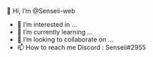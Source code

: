  👋 Hi, I’m @Senseii-web
- 👀 I’m interested in ...
- 🌱 I’m currently learning ...
- 💞️ I’m looking to collaborate on ...
- 📫 How to reach me 
Discord : Senseii#2955

<!---
Senseii-web/Senseii-web is a ✨ special ✨ repository because its `README.md` (this file) appears on your GitHub profile.
You can click the Preview link to take a look at your changes.
--->
